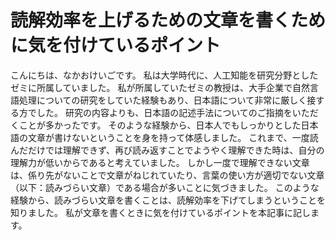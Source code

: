 # 読解効率を上げるための文章を書くために気を付けているポイント
こんにちは、なかおけいごです。
私は大学時代に、人工知能を研究分野としたゼミに所属していました。
私が所属していたゼミの教授は、大手企業で自然言語処理についての研究をしていた経験もあり、日本語について非常に厳しく接する方でした。
研究の内容よりも、日本語の記述手法についてのご指摘をいただくことが多かったです。
そのような経験から、日本人でもしっかりとした日本語の文章が書けないということを身を持って体感しました。
これまで、一度読んだだけでは理解できず、再び読み返すことでようやく理解できた時は、自分の理解力が低いからであると考えていました。
しかし一度で理解できない文章は、係り先がないことで文章がねじれていたり、言葉の使い方が適切でない文章（以下：読みづらい文章）である場合が多いことに気づきました。
このような経験から、読みづらい文章を書くことは、読解効率を下げてしまうということを知りました。
私が文章を書くときに気を付けているポイントを本記事に記します。